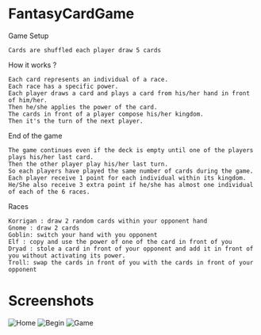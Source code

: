 # FantasyCardGame

Game Setup
```
Cards are shuffled each player draw 5 cards
```
How it works ?
```
Each card represents an individual of a race.
Each race has a specific power.
Each player draws a card and plays a card from his/her hand in front of him/her.
Then he/she applies the power of the card.
The cards in front of a player compose his/her kingdom.
Then it's the turn of the next player.
```
End of the game

```
The game continues even if the deck is empty until one of the players plays his/her last card.
Then the other player play his/her last turn.
So each players have played the same number of cards during the game.
Each player receive 1 point for each individual within its kingdom.
He/She also receive 3 extra point if he/she has almost one individual of each of the 6 races.
```

Races
```
Korrigan : draw 2 random cards within your opponent hand
Gnome : draw 2 cards
Goblin: switch your hand with you opponent
Elf : copy and use the power of one of the card in front of you
Dryad : stole a card in front of your opponent and add it in front of you without activating its power.
Troll: swap the cards in front of you with the cards in front of your opponent
```


# Screenshots

![Home](Screenshots/Start_window.png?raw=true "home page")
![Begin](Screenshots/Game_beginning.png?raw=true "home page")
![Game](Screenshots/Game_in_process.png?raw=true "home page")
